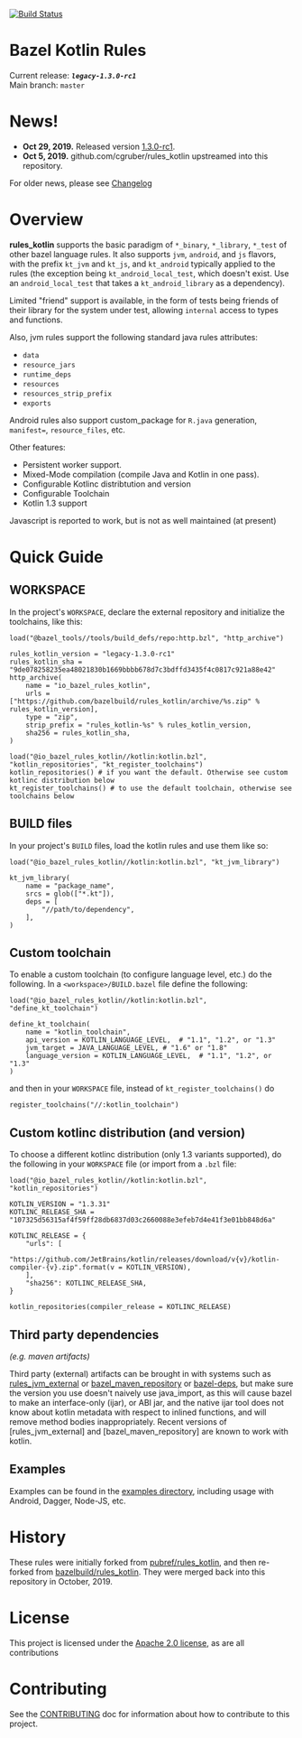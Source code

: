 [![Build Status](https://badge.buildkite.com/a8860e94a7378491ce8f50480e3605b49eb2558cfa851bbf9b.svg)](https://buildkite.com/bazel/kotlin-postsubmit)

# Bazel Kotlin Rules

Current release: ***`legacy-1.3.0-rc1`***<br />
Main branch: `master`

# News!
* <b>Oct 29, 2019.</b> Released version [1.3.0-rc1](https://github.com/bazelbuild/rules_kotlin/releases/tag/legacy-1.3.0-rc1). 
* <b>Oct 5, 2019.</b> github.com/cgruber/rules_kotlin upstreamed into this repository. 

For older news, please see [Changelog](CHANGELOG.md)

# Overview 

**rules_kotlin** supports the basic paradigm of `*_binary`, `*_library`, `*_test` of other bazel 
language rules. It also supports `jvm`, `android`, and `js` flavors, with the prefix `kt_jvm`
and `kt_js`, and `kt_android` typically applied to the rules (the exception being 
`kt_android_local_test`, which doesn't exist. Use an `android_local_test` that takes a 
`kt_android_library` as a dependency).

Limited "friend" support is available, in the form of tests being friends of their library for the
system under test, allowing `internal` access to types and functions.

Also, jvm rules support the following standard java rules attributes:
  * `data`
  * `resource_jars`
  * `runtime_deps`
  * `resources`
  * `resources_strip_prefix`
  * `exports`
  
Android rules also support custom_package for `R.java` generation, `manifest=`, `resource_files`, etc.

Other features:
  * Persistent worker support.
  * Mixed-Mode compilation (compile Java and Kotlin in one pass).
  * Configurable Kotlinc distribtution and version
  * Configurable Toolchain
  * Kotlin 1.3 support
  
Javascript is reported to work, but is not as well maintained (at present)

# Quick Guide

## WORKSPACE
In the project's `WORKSPACE`, declare the external repository and initialize the toolchains, like
this:

```build
load("@bazel_tools//tools/build_defs/repo:http.bzl", "http_archive")

rules_kotlin_version = "legacy-1.3.0-rc1"
rules_kotlin_sha = "9de078258235ea48021830b1669bbbb678d7c3bdffd3435f4c0817c921a88e42"
http_archive(
    name = "io_bazel_rules_kotlin",
    urls = ["https://github.com/bazelbuild/rules_kotlin/archive/%s.zip" % rules_kotlin_version],
    type = "zip",
    strip_prefix = "rules_kotlin-%s" % rules_kotlin_version,
    sha256 = rules_kotlin_sha,
)

load("@io_bazel_rules_kotlin//kotlin:kotlin.bzl", "kotlin_repositories", "kt_register_toolchains")
kotlin_repositories() # if you want the default. Otherwise see custom kotlinc distribution below
kt_register_toolchains() # to use the default toolchain, otherwise see toolchains below
```

## BUILD files

In your project's `BUILD` files, load the kotlin rules and use them like so:

```
load("@io_bazel_rules_kotlin//kotlin:kotlin.bzl", "kt_jvm_library")

kt_jvm_library(
    name = "package_name",
    srcs = glob(["*.kt"]),
    deps = [
        "//path/to/dependency",
    ],
)
```

## Custom toolchain

To enable a custom toolchain (to configure language level, etc.)
do the following.  In a `<workspace>/BUILD.bazel` file define the following:

```
load("@io_bazel_rules_kotlin//kotlin:kotlin.bzl", "define_kt_toolchain")

define_kt_toolchain(
    name = "kotlin_toolchain",
    api_version = KOTLIN_LANGUAGE_LEVEL,  # "1.1", "1.2", or "1.3"
    jvm_target = JAVA_LANGUAGE_LEVEL, # "1.6" or "1.8"
    language_version = KOTLIN_LANGUAGE_LEVEL,  # "1.1", "1.2", or "1.3"
)
```

and then in your `WORKSPACE` file, instead of `kt_register_toolchains()` do

```
register_toolchains("//:kotlin_toolchain")
```

## Custom kotlinc distribution (and version)

To choose a different kotlinc distribution (only 1.3 variants supported), do the following
in your `WORKSPACE` file (or import from a `.bzl` file:

```
load("@io_bazel_rules_kotlin//kotlin:kotlin.bzl", "kotlin_repositories")

KOTLIN_VERSION = "1.3.31"
KOTLINC_RELEASE_SHA = "107325d56315af4f59ff28db6837d03c2660088e3efeb7d4e41f3e01bb848d6a"

KOTLINC_RELEASE = {
    "urls": [
        "https://github.com/JetBrains/kotlin/releases/download/v{v}/kotlin-compiler-{v}.zip".format(v = KOTLIN_VERSION),
    ],
    "sha256": KOTLINC_RELEASE_SHA,
}

kotlin_repositories(compiler_release = KOTLINC_RELEASE)
```

## Third party dependencies 
_(e.g. maven artifacts)_

Third party (external) artifacts can be brought in with systems such as [rules_jvm_external](https://github.com/bazelbuild/rules_jvm_external) or [bazel_maven_repository](https://github.com/square/bazel_maven_repository) or [bazel-deps](https://github.com/johnynek/bazel-deps), but make sure the version you use doesn't naively use java_import, as this will cause bazel to make an interface-only (ijar), or ABI jar, and the native ijar tool does not know about kotlin metadata with respect to inlined functions, and will remove method bodies inappropriately.  Recent versions of [rules_jvm_external] and [bazel_maven_repository] are known to work with kotlin.

## Examples

Examples can be found in the [examples directory](https://github.com/bazelbuild/rules_kotlin/tree/master/examples), including usage with Android, Dagger, Node-JS, etc.

# History

These rules were initially forked from [pubref/rules_kotlin](http://github.com/pubref/rules_kotlin), and then re-forked from [bazelbuild/rules_kotlin](http://github.com/bazelbuild/rules_kotlin). They were merged back into this repository in October, 2019.

# License

This project is licensed under the [Apache 2.0 license](LICENSE), as are all contributions

# Contributing

See the [CONTRIBUTING](CONTRIBUTING.md) doc for information about how to contribute to
this project.

